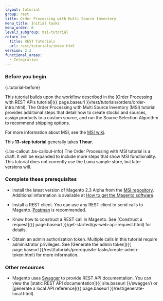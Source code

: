 ```yaml
---
layout: tutorial
group: rest
title: Order Processing with Multi Source Inventory
menu_title: Initial tasks
menu_order: 0
level3_subgroup: msi-tutorial
return_to:
  title: REST Tutorials
  url: rest/tutorials/index.html
version: 2.3
functional_areas:
  - Integration
---
```


### Before you begin
{:.tutorial-before}

This tutorial builds upon the workflow described in the [Order Processing with REST APIs tutorial]({{ page.baseurl }}/rest/tutorials/orders/order-intro.html). The Order Processing with Multi Source Inventory (MSI) tutorial provides additional steps that detail how to create stocks and sources, assign products to a custom source, and run the Source Selection Algorithm to recommend shipping options.

For more information about MSI, see the [MSI wiki](https://github.com/magento-engcom/msi/wiki/Overview).

This **13-step tutorial** generally takes **1 hour**.

{:.bs-callout .bs-callout-info}
The Order Processing with MSI tutorial is a draft. It will be expanded to include more steps that show MSI functionality. This tutorial does not currently use the Luma sample store, but later versions will.

### Complete these prerequisites

* Install the latest version of Magento 2.3 Alpha from the [MSI repository](https://github.com/magento-engcom/msi). Additional information is available at [How to get the Magento software](https://devdocs.magento.com/guides/v2.3/install-gde/bk-install-guide.html).

* Install a REST client. You can use any REST client to send calls to Magento. [Postman](https://www.getpostman.com/) is recommended.

* Know how to construct a REST call in Magento. See [Construct a request]({{ page.baseurl }}/get-started/gs-web-api-request.html) for details.

* Obtain an admin authorization token. Multiple calls in this tutorial require administrator privileges. See [Generate the admin token]({{ page.baseurl }}/rest/tutorials/prerequisite-tasks/create-admin-token.html) for more information.

### Other resources

* Magento uses [Swagger](https://swagger.io) to provide REST API documentation. You can view the [static REST API documentation]({{ site.baseurl }}/swagger/) or [generate a local API reference]({{ page.baseurl }}/rest/generate-local.html).
